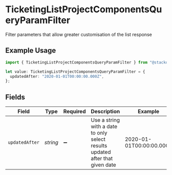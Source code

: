# TicketingListProjectComponentsQueryParamFilter

Filter parameters that allow greater customisation of the list response

## Example Usage

```typescript
import { TicketingListProjectComponentsQueryParamFilter } from "@stackone/stackone-client-ts/sdk/models/operations";

let value: TicketingListProjectComponentsQueryParamFilter = {
  updatedAfter: "2020-01-01T00:00:00.000Z",
};
```

## Fields

| Field                                                                         | Type                                                                          | Required                                                                      | Description                                                                   | Example                                                                       |
| ----------------------------------------------------------------------------- | ----------------------------------------------------------------------------- | ----------------------------------------------------------------------------- | ----------------------------------------------------------------------------- | ----------------------------------------------------------------------------- |
| `updatedAfter`                                                                | *string*                                                                      | :heavy_minus_sign:                                                            | Use a string with a date to only select results updated after that given date | 2020-01-01T00:00:00.000Z                                                      |